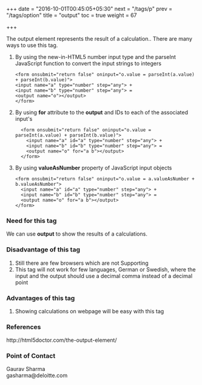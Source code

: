 +++
date = "2016-10-01T00:45:05+05:30"
next = "/tags/p"
prev = "/tags/option"
title = "output"
toc = true
weight = 67

+++

The output element represents the result of a calculation..
There are many ways to use this tag.

<ol>
  <li>By using the new-in-HTML5 number input type and the parseInt JavaScript function to convert the input strings to integers</li>

	<form onsubmit="return false" oninput="o.value = parseInt(a.value) + parseInt(b.value)">
    <input name="a" type="number" step="any"> +
    <input name="b" type="number" step="any"> =
    <output name="o"></output>
  	</form>

<li>By using <b>for</b> attribute to the <b>output</b> and IDs to each of the associated input's</li>

      <form onsubmit="return false" oninput="o.value = parseInt(a.value) + parseInt(b.value)">
        <input name="a" id="a" type="number" step="any"> +
        <input name="b" id="b" type="number" step="any"> =
        <output name="o" for="a b"></output>
      </form>

<li>By using <b>valueAsNumber</b> property of JavaScript input objects</li>

    <form onsubmit="return false" oninput="o.value = a.valueAsNumber + b.valueAsNumber">
      <input name="a" id="a" type="number" step="any"> +
      <input name="b" id="b" type="number" step="any"> =
      <output name="o" for="a b"></output>
    </form>
</ol>

<h3>Need for this tag</h3>
We can use <b>output</b> to show the results of a calculations.   

<h3>Disadvantage of this tag</h3>
<ol>
  <li>Still there are few browsers which are not Supporting</li>
  <li>This tag will not work for few languages, German or Swedish, where the input and the output should use a decimal comma instead of a decimal point</li>
</ol>

<h3>Advantages of this tag</h3>
<ol>
  <li>Showing calculations on webpage will be easy with this tag</li>
</ol>

<h3>References</h3>
http://html5doctor.com/the-output-element/

<h3>Point of Contact</h3>
Gaurav Sharma <br>
gasharma@deloitte.com

